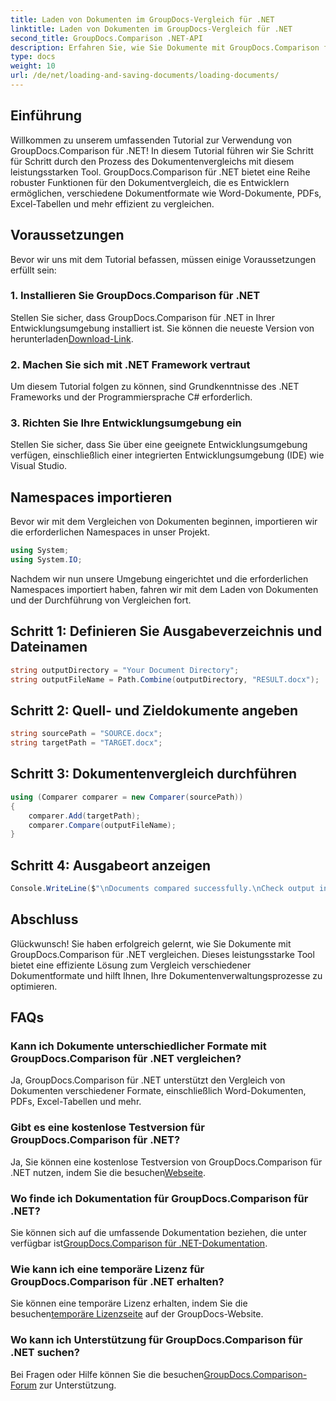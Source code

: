 ```yaml
---
title: Laden von Dokumenten im GroupDocs-Vergleich für .NET
linktitle: Laden von Dokumenten im GroupDocs-Vergleich für .NET
second_title: GroupDocs.Comparison .NET-API
description: Erfahren Sie, wie Sie Dokumente mit GroupDocs.Comparison für .NET effizient vergleichen. Optimieren Sie Ihre Dokumentenverwaltungsprozesse.
type: docs
weight: 10
url: /de/net/loading-and-saving-documents/loading-documents/
---
```

## Einführung
Willkommen zu unserem umfassenden Tutorial zur Verwendung von GroupDocs.Comparison für .NET! In diesem Tutorial führen wir Sie Schritt für Schritt durch den Prozess des Dokumentenvergleichs mit diesem leistungsstarken Tool. GroupDocs.Comparison für .NET bietet eine Reihe robuster Funktionen für den Dokumentvergleich, die es Entwicklern ermöglichen, verschiedene Dokumentformate wie Word-Dokumente, PDFs, Excel-Tabellen und mehr effizient zu vergleichen.
## Voraussetzungen
Bevor wir uns mit dem Tutorial befassen, müssen einige Voraussetzungen erfüllt sein:
### 1. Installieren Sie GroupDocs.Comparison für .NET
 Stellen Sie sicher, dass GroupDocs.Comparison für .NET in Ihrer Entwicklungsumgebung installiert ist. Sie können die neueste Version von herunterladen[Download-Link](https://releases.groupdocs.com/comparison/net/).
### 2. Machen Sie sich mit .NET Framework vertraut
Um diesem Tutorial folgen zu können, sind Grundkenntnisse des .NET Frameworks und der Programmiersprache C# erforderlich.
### 3. Richten Sie Ihre Entwicklungsumgebung ein
Stellen Sie sicher, dass Sie über eine geeignete Entwicklungsumgebung verfügen, einschließlich einer integrierten Entwicklungsumgebung (IDE) wie Visual Studio.

## Namespaces importieren
Bevor wir mit dem Vergleichen von Dokumenten beginnen, importieren wir die erforderlichen Namespaces in unser Projekt.

```csharp
using System;
using System.IO;
```

Nachdem wir nun unsere Umgebung eingerichtet und die erforderlichen Namespaces importiert haben, fahren wir mit dem Laden von Dokumenten und der Durchführung von Vergleichen fort.
## Schritt 1: Definieren Sie Ausgabeverzeichnis und Dateinamen
```csharp
string outputDirectory = "Your Document Directory";
string outputFileName = Path.Combine(outputDirectory, "RESULT.docx");
```
## Schritt 2: Quell- und Zieldokumente angeben
```csharp
string sourcePath = "SOURCE.docx";
string targetPath = "TARGET.docx";
```
## Schritt 3: Dokumentenvergleich durchführen
```csharp
using (Comparer comparer = new Comparer(sourcePath))
{
    comparer.Add(targetPath);
    comparer.Compare(outputFileName);
}
```
## Schritt 4: Ausgabeort anzeigen
```csharp
Console.WriteLine($"\nDocuments compared successfully.\nCheck output in {outputDirectory}.");
```

## Abschluss
Glückwunsch! Sie haben erfolgreich gelernt, wie Sie Dokumente mit GroupDocs.Comparison für .NET vergleichen. Dieses leistungsstarke Tool bietet eine effiziente Lösung zum Vergleich verschiedener Dokumentformate und hilft Ihnen, Ihre Dokumentenverwaltungsprozesse zu optimieren.
## FAQs
### Kann ich Dokumente unterschiedlicher Formate mit GroupDocs.Comparison für .NET vergleichen?
Ja, GroupDocs.Comparison für .NET unterstützt den Vergleich von Dokumenten verschiedener Formate, einschließlich Word-Dokumenten, PDFs, Excel-Tabellen und mehr.
### Gibt es eine kostenlose Testversion für GroupDocs.Comparison für .NET?
 Ja, Sie können eine kostenlose Testversion von GroupDocs.Comparison für .NET nutzen, indem Sie die besuchen[Webseite](https://releases.groupdocs.com/).
### Wo finde ich Dokumentation für GroupDocs.Comparison für .NET?
 Sie können sich auf die umfassende Dokumentation beziehen, die unter verfügbar ist[GroupDocs.Comparison für .NET-Dokumentation](https://reference.groupdocs.com/comparison/net/).
### Wie kann ich eine temporäre Lizenz für GroupDocs.Comparison für .NET erhalten?
 Sie können eine temporäre Lizenz erhalten, indem Sie die besuchen[temporäre Lizenzseite](https://purchase.groupdocs.com/temporary-license/) auf der GroupDocs-Website.
### Wo kann ich Unterstützung für GroupDocs.Comparison für .NET suchen?
 Bei Fragen oder Hilfe können Sie die besuchen[GroupDocs.Comparison-Forum](https://forum.groupdocs.com/c/comparison/12) zur Unterstützung.